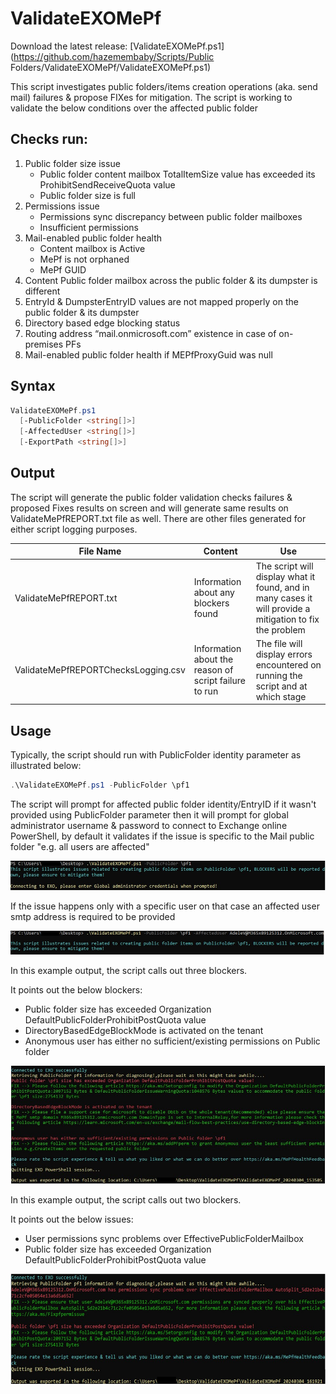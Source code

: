 # ValidateEXOMePf

Download the latest release: [ValidateEXOMePf.ps1](https://github.com/hazemembaby/Scripts/Public Folders/ValidateEXOMePf/ValidateEXOMePf.ps1)

This script investigates public folders/items creation operations (aka. send mail) failures & propose FIXes for mitigation.
The script is working to validate the below conditions over the affected public folder

Checks run:
-----------
1.	Public folder size issue
    - Public folder content mailbox TotalItemSize value has exceeded its ProhibitSendReceiveQuota value
    - Public folder size is full
2.	Permissions issue
    - Permissions sync discrepancy between public folder mailboxes
    - Insufficient permissions
3.	Mail-enabled public folder health
    - Content mailbox is Active
    - MePf is not orphaned
    - MePf GUID
4.	Content Public folder mailbox across the public folder & its dumpster is different
5.	EntryId & DumpsterEntryID values are not mapped properly on the public folder & its dumpster
6.	Directory based edge blocking status
7.	Routing address “mail.onmicrosoft.com” existence in case of on-premises PFs
8.  Mail-enabled public folder health if MEPfProxyGuid was null

## Syntax

```powershell
ValidateEXOMePf.ps1
  [-PublicFolder <string[]>]
  [-AffectedUser <string[]>]
  [-ExportPath <string[]>]
```

## Output

The script will generate the public folder validation checks failures & proposed Fixes results on screen and will generate same results on ValidateMePfREPORT.txt file as well.
There are other files generated for either script logging purposes.

File Name|Content|Use
-|-|-
ValidateMePfREPORT.txt|Information about any blockers found|The script will display what it found, and in many cases it will provide a mitigation to fix the problem
ValidateMePfREPORTChecksLogging.csv|Information about the reason of script failure to run|The file will display errors encountered on running the script and at which stage

## Usage

Typically, the script should run with PublicFolder identity parameter as illustrated below:

```powershell
.\ValidateEXOMePf.ps1 -PublicFolder \pf1
```

The script will prompt for affected public folder identity/EntryID if it wasn't provided using PublicFolder parameter then it will prompt for global administrator username & password to connect to Exchange online PowerShell, by default it validates if the issue is specific to the Mail public folder "e.g. all users are affected"

![Picture of script intro](Img/Picture1.jpg)

If the issue happens only with a specific user on that case an affected user smtp address is required to be provided

![Picture of user specific issue type](Img/Picture3.jpg)

In this example output, the script calls out three blockers.

It points out the below blockers:
   - Public folder size has exceeded Organization DefaultPublicFolderProhibitPostQuota value
   - DirectoryBasedEdgeBlockMode is activated on the tenant
   - Anonymous user has either no sufficient/existing permissions on Public folder

![Picture of example](Img/Picture2.jpg)

In this example output, the script calls out two blockers.

It points out the below issues:
   - User permissions sync problems over EffectivePublicFolderMailbox
   - Public folder size has exceeded Organization DefaultPublicFolderProhibitPostQuota value

![Picture of example](Img/Picture4.jpg)




